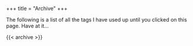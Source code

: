 +++
title = "Archive"
+++

The following is a list of all the tags I have used up until you clicked on this page. Have at it...

{{< archive >}}